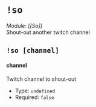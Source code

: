 # `!so`
*Module: [[So]]*<br>
Shout-out another twitch channel
## `!so [channel]`
#### channel
Twitch channel to shout-out
- Type: `undefined`
- Required: `false`